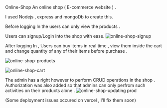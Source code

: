 Online-Shop
An online shop ( E-commerce website ) .

I used Nodejs , express and mongoDb to create this.

Before logging In the users can only view the products .

Users can signup/Login into the shop with ease.
![online-shop-signup](https://github.com/Aymanquad/Online_Shop/assets/116382994/1a82b881-61fd-42d5-8686-1ab4c6b13fed)

After logging In , 
Users can buy items in real time , view them inside the cart and change quantity of any of their items before purchase .

![online-shop-products](https://github.com/Aymanquad/Online_Shop/assets/116382994/316cbde3-7622-4863-a9c4-f8921fb31d40)

![online-shop-cart](https://github.com/Aymanquad/Online_Shop/assets/116382994/2c2d3035-2f75-4d36-ae59-c033e258a371)



The admin has a right however to perform CRUD operations in the shop . Authorization was also added so that admins can only perfrom such activities on their products alone .
![online-shop-updating prod](https://github.com/Aymanquad/Online_Shop/assets/116382994/e6c3b0cd-3527-4051-afdc-e0ec3c9c910d)


(Some deployment issues occured on vercel , I'll fix them soon)
